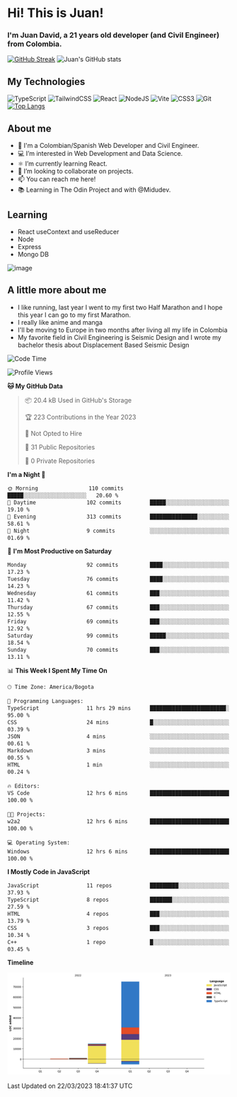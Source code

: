 # Hi! This is Juan!
### I'm Juan David, a 21 years old developer (and Civil Engineer) from Colombia.
[![GitHub Streak](https://streak-stats.demolab.com/?user=JuanGuerrero09)](https://git.io/streak-stats)
![Juan's GitHub stats](https://github-readme-stats.vercel.app/api?username=JuanGuerrero09&show_icons=true&theme=radical)

## My Technologies
![TypeScript](https://img.shields.io/badge/typescript-%23007ACC.svg?style=for-the-badge&logo=typescript&logoColor=white)
![TailwindCSS](https://img.shields.io/badge/tailwindcss-%2338B2AC.svg?style=for-the-badge&logo=tailwind-css&logoColor=white)
![React](https://img.shields.io/badge/react-%2320232a.svg?style=for-the-badge&logo=react&logoColor=%2361DAFB)
![NodeJS](https://img.shields.io/badge/node.js-6DA55F?style=for-the-badge&logo=node.js&logoColor=white)
![Vite](https://img.shields.io/badge/vite-%23646CFF.svg?style=for-the-badge&logo=vite&logoColor=white)
![CSS3](https://img.shields.io/badge/css3-%231572B6.svg?style=for-the-badge&logo=css3&logoColor=white)
![Git](https://img.shields.io/badge/git-%23F05033.svg?style=for-the-badge&logo=git&logoColor=white)
<br>
[![Top Langs](https://github-readme-stats.vercel.app/api/top-langs/?username=JuanGuerrero09&layout=compact)](https://github.com/anuraghazra/github-readme-stats)

## About me


- 👋 I'm a Colombian/Spanish Web Developer and Civil Engineer.
- 💻 I’m interested in Web Development and Data Science.
- ⚛️ I’m currently learning React.
- 💼 I’m looking to collaborate on projects.
- 📫 You can reach me here!
- 📚 Learning in The Odin Project and with @Midudev.

## Learning

- React useContext and useReducer
- Node
- Express
- Mongo DB

![image](https://user-images.githubusercontent.com/77643820/223018882-02b69b7c-a406-43b3-b377-52246f64a772.png)


## A little more about me
- I like running, last year I went to my first two Half Marathon and I hope this year I can go to my first Marathon.
- I really like anime and manga
- I'll be moving to Europe in two months after living all my life in Colombia
- My favorite field in Civil Engineering is Seismic Design and I wrote my bachelor thesis about Displacement Based Seismic Design

<!--START_SECTION:waka-->
![Code Time](http://img.shields.io/badge/Code%20Time-84%20hrs%2017%20mins-blue)

![Profile Views](http://img.shields.io/badge/Profile%20Views-6-blue)

**🐱 My GitHub Data** 

> 📦 20.4 kB Used in GitHub's Storage 
 > 
> 🏆 223 Contributions in the Year 2023
 > 
> 🚫 Not Opted to Hire
 > 
> 📜 31 Public Repositories 
 > 
> 🔑 0 Private Repositories 
 > 
**I'm a Night 🦉** 

```text
🌞 Morning                110 commits         █████░░░░░░░░░░░░░░░░░░░░   20.60 % 
🌆 Daytime                102 commits         █████░░░░░░░░░░░░░░░░░░░░   19.10 % 
🌃 Evening                313 commits         ███████████████░░░░░░░░░░   58.61 % 
🌙 Night                  9 commits           ░░░░░░░░░░░░░░░░░░░░░░░░░   01.69 % 
```
📅 **I'm Most Productive on Saturday** 

```text
Monday                   92 commits          ████░░░░░░░░░░░░░░░░░░░░░   17.23 % 
Tuesday                  76 commits          ████░░░░░░░░░░░░░░░░░░░░░   14.23 % 
Wednesday                61 commits          ███░░░░░░░░░░░░░░░░░░░░░░   11.42 % 
Thursday                 67 commits          ███░░░░░░░░░░░░░░░░░░░░░░   12.55 % 
Friday                   69 commits          ███░░░░░░░░░░░░░░░░░░░░░░   12.92 % 
Saturday                 99 commits          █████░░░░░░░░░░░░░░░░░░░░   18.54 % 
Sunday                   70 commits          ███░░░░░░░░░░░░░░░░░░░░░░   13.11 % 
```


📊 **This Week I Spent My Time On** 

```text
🕑︎ Time Zone: America/Bogota

💬 Programming Languages: 
TypeScript               11 hrs 29 mins      ████████████████████████░   95.00 % 
CSS                      24 mins             █░░░░░░░░░░░░░░░░░░░░░░░░   03.39 % 
JSON                     4 mins              ░░░░░░░░░░░░░░░░░░░░░░░░░   00.61 % 
Markdown                 3 mins              ░░░░░░░░░░░░░░░░░░░░░░░░░   00.55 % 
HTML                     1 min               ░░░░░░░░░░░░░░░░░░░░░░░░░   00.24 % 

🔥 Editors: 
VS Code                  12 hrs 6 mins       █████████████████████████   100.00 % 

🐱‍💻 Projects: 
w2a2                     12 hrs 6 mins       █████████████████████████   100.00 % 

💻 Operating System: 
Windows                  12 hrs 6 mins       █████████████████████████   100.00 % 
```

**I Mostly Code in JavaScript** 

```text
JavaScript               11 repos            █████████░░░░░░░░░░░░░░░░   37.93 % 
TypeScript               8 repos             ███████░░░░░░░░░░░░░░░░░░   27.59 % 
HTML                     4 repos             ███░░░░░░░░░░░░░░░░░░░░░░   13.79 % 
CSS                      3 repos             ███░░░░░░░░░░░░░░░░░░░░░░   10.34 % 
C++                      1 repo              █░░░░░░░░░░░░░░░░░░░░░░░░   03.45 % 
```



**Timeline**

![Lines of Code chart](https://raw.githubusercontent.com/JuanGuerrero09/JuanGuerrero09/main/assets/bar_graph.png)


 Last Updated on 22/03/2023 18:41:37 UTC
<!--END_SECTION:waka-->


<!---
JuanGuerrero09/JuanGuerrero09 is a ✨ special ✨ repository because its `README.md` (this file) appears on your GitHub profile.
You can click the Preview link to take a look at your changes.
--->
